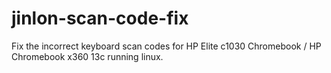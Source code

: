 # jinlon-scan-code-fix
Fix the incorrect keyboard scan codes for HP Elite c1030 Chromebook / HP Chromebook x360 13c running linux.
